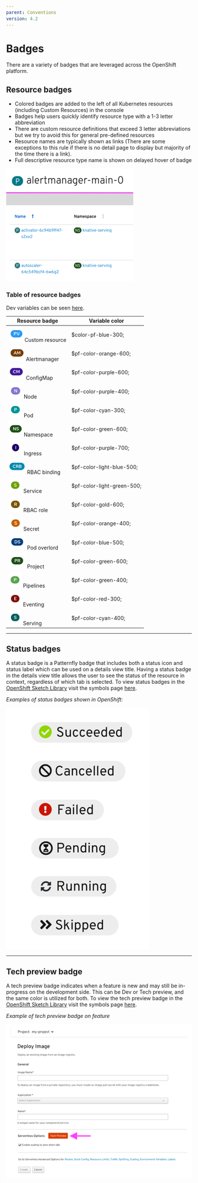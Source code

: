 ```yaml
---
parent: Conventions
version: 4.2
---
```


# Badges

There are a variety of badges that are leveraged across the OpenShift platform.



## Resource badges

+ Colored badges are added to the left of all Kubernetes resources (including Custom Resources) in the console
+ Badges help users quickly identify resource type with a 1-3 letter abbreviation
+ There are custom resource definitions that exceed 3 letter abbreviations but we try to avoid this for general pre-defined resources
+ Resource names are typically shown as links (There are some exceptions to this rule if there is no detail page to display but majority of the time there is a link).
+ Full descriptive resource type name is shown on delayed hover of badge

![resource badge](../images/indicators-resource.png)

### Table of resource badges

Dev variables can be seen [here](https://github.com/openshift/console/blob/8334a4b7249674b46b8ed7ef3034dc2e230ce122/frontend/public/style/_vars.scss).

|  Resource badge |  Variable color |
|---|---|
|  ![custom resource](../images/custom-resource.png)Custom resource| $color-pf-blue-300;  |
| ![Alertmanager](../images/Alertmanager.png) Alertmanager | $pf-color-orange-600;|
| ![ConfigMap](../images/ConfigMap.png)  ConfigMap | $pf-color-purple-600; |
| ![Node](../images/Node.png) Node  | $pf-color-purple-400;  |
| ![Pod](../images/Pod.png) Pod  | $pf-color-cyan-300;  |
| ![Namespace](../images/Namespace.png) Namespace  | $pf-color-green-600;  |
|  ![Ingress](../images/Ingress.png) Ingress |  $pf-color-purple-700;   |
|  ![RBAC binding](../images/RBAC-binding.png) RBAC binding | $pf-color-light-blue-500;  |
|  ![Service](../images/Service.png) Service |   $pf-color-light-green-500; |
|  ![RBAC role](../images/RBAC-role.png) RBAC role | $pf-color-gold-600;  |
| ![Secret](../images/Secret.png) Secret  |   $pf-color-orange-400;  |
| ![Pod overload](../images/pod-overlord.png) Pod overlord  |  $pf-color-blue-500; |
| ![Project](../images/Project.png) Project  |   $pf-color-green-600;|
| ![Pipelines](../images/Pipelines.png) Pipelines  | $pf-color-green-400;  |
| ![Eventing](../images/Eventing.png) Eventing  |  $pf-color-red-300; |
| ![Serving](../images/Serving.png) Serving     | $pf-color-cyan-400;|


---

## Status badges

A status badge is a Patternfly badge that includes both a status icon and status label which can be used on a details view title.  Having a status badge in the details view title allows the user to see the status of the resource in context, regardless of which tab is selected.
To view status badges in the [OpenShift Sketch Library](https://sketch.cloud/s/mwdww) visit the symbols page [here](https://sketch.cloud/s/mwdww/p/symbols).


*Examples of status badges shown in OpenShift:*

![status badges](../images/indicators-statusbadges.png)

---

## Tech preview badge

A tech preview badge indicates when a feature is new and may still be in-progress on the development side. This can be Dev or Tech preview, and the same color is utilized for both. To view the tech preview badge in the [OpenShift Sketch Library](https://sketch.cloud/s/mwdww) visit the symbols page [here](https://sketch.cloud/s/mwdww/p/symbols).


*Example of tech preview badge on feature*

![tech preview badges](../images/indicators-techpreview.png)
